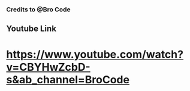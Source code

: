 ### Credits to @Bro Code
## Youtube Link 
# https://www.youtube.com/watch?v=CBYHwZcbD-s&ab_channel=BroCode
